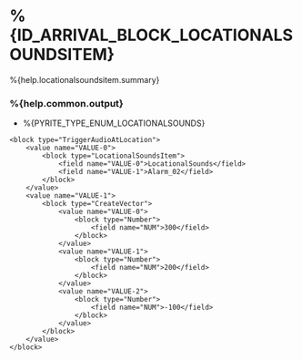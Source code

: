 # %{ID_ARRIVAL_BLOCK_LOCATIONALSOUNDSITEM}

%{help.locationalsoundsitem.summary}

### %{help.common.output}

-   %{PYRITE_TYPE_ENUM_LOCATIONALSOUNDS}

```
<block type="TriggerAudioAtLocation">
    <value name="VALUE-0">
        <block type="LocationalSoundsItem">
            <field name="VALUE-0">LocationalSounds</field>
            <field name="VALUE-1">Alarm_02</field>
        </block>
    </value>
    <value name="VALUE-1">
        <block type="CreateVector">
            <value name="VALUE-0">
                <block type="Number">
                    <field name="NUM">300</field>
                </block>
            </value>
            <value name="VALUE-1">
                <block type="Number">
                    <field name="NUM">200</field>
                </block>
            </value>
            <value name="VALUE-2">
                <block type="Number">
                    <field name="NUM">-100</field>
                </block>
            </value>
        </block>
    </value>
</block>
```